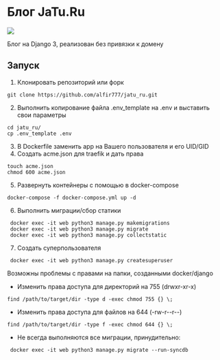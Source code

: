# Блог JaTu.Ru

<img src="https://github.com/alfir777/jatu_ru/workflows/CI/badge.svg?branch=master">

Блог на Django 3, реализован без привязки к домену

## Запуск
1. Клонировать репозиторий или форк
```
git clone https://github.com/alfir777/jatu_ru.git
```
2. Выполнить копирование файла .env_template на .env и выставить свои параметры
```
cd jatu_ru/
cp .env_template .env
```
3. В Dockerfile заменить app на Вашего пользователя и его UID/GID
4. Создать acme.json для traefik и дать права
```
touch acme.json
chmod 600 acme.json
```
5. Развернуть контейнеры с помощью в docker-compose
```
docker-compose -f docker-compose.yml up -d
```
6. Выполнить миграции/сбор статики
```
 docker exec -it web python3 manage.py makemigrations
 docker exec -it web python3 manage.py migrate
 docker exec -it web python3 manage.py collectstatic
```
7. Создать суперпользователя
```
 docker exec -it web python3 manage.py createsuperuser
```
Возможны проблемы с правами на папки, созданными docker/django
- Изменить права доступа для директорий на 755 (drwxr-xr-x)
```
find /path/to/target/dir -type d -exec chmod 755 {} \;
```
- Изменить права доступа для файлов на 644 (-rw-r--r--)
```
find /path/to/target/dir -type f -exec chmod 644 {} \;
```
- Не всегда выполняются все миграции, принудительно:
```
 docker exec -it web python3 manage.py migrate --run-syncdb
```